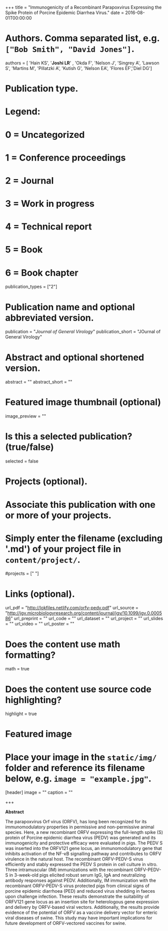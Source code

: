 +++
title = "Immunogenicity of a Recombinant Parapoxvirus Expressing the Spike Protein of Porcine Epidemic Diarrhea Virus."
date = 2016-08-01T00:00:00

# Authors. Comma separated list, e.g. `["Bob Smith", "David Jones"]`.
authors = [ 'Hain KS', '**Joshi LR**' , 'Okda F', 'Nelson J', 'Singrey A', 'Lawson S', 'Martins M', 'Pillatzki A', 'Kutish G', 'Nelson EA', 'Flores EF','Diel DG']

# Publication type.
# Legend:
# 0 = Uncategorized
# 1 = Conference proceedings
# 2 = Journal
# 3 = Work in progress
# 4 = Technical report
# 5 = Book
# 6 = Book chapter
publication_types = ["2"]

# Publication name and optional abbreviated version.
publication = "*Journal of General Virology*"
publication_short = "JOurnal of General Virology"

# Abstract and optional shortened version.
abstract = ""
abstract_short = ""
# Featured image thumbnail (optional)
image_preview = ""

# Is this a selected publication? (true/false)
selected = false

# Projects (optional).
#   Associate this publication with one or more of your projects.
#   Simply enter the filename (excluding '.md') of your project file in `content/project/`.
#projects = [" "]

# Links (optional).
url_pdf = "http://lokfiles.netlify.com/orfv-pedv.pdf"
url_source = "http://jgv.microbiologyresearch.org/content/journal/jgv/10.1099/jgv.0.000586"
url_preprint = ""
url_code = ""
url_dataset = ""
url_project = ""
url_slides = ""
url_video = ""
url_poster = ""

# Does the content use math formatting?
math = true

# Does the content use source code highlighting?
highlight = true

# Featured image
# Place your image in the `static/img/` folder and reference its filename below, e.g. `image = "example.jpg"`.
[header]
image = ""
caption = ""

+++

**Abstract**


The parapoxvirus Orf virus (ORFV), has long been recognized for its immunomodulatory properties in permissive and non-permissive animal species. Here, a new recombinant ORFV expressing the full-length spike (S) protein of Porcine epidemic diarrhea virus (PEDV) was generated and its immunogenicity and protective efficacy were evaluated in pigs. The PEDV S was inserted into the ORFV121 gene locus, an immunomodulatory gene that inhibits activation of the NF-κB signalling pathway and contributes to ORFV virulence in the natural host. The recombinant ORFV-PEDV-S virus efficiently and stably expressed the PEDV S protein in cell culture in vitro. Three intramuscular (IM) immunizations with the recombinant ORFV-PEDV-S in 3-week-old pigs elicited robust serum IgG, IgA and neutralizing antibody responses against PEDV. Additionally, IM immunization with the recombinant ORFV-PEDV-S virus protected pigs from clinical signs of porcine epidemic diarrhoea (PED) and reduced virus shedding in faeces upon challenge infection. These results demonstrate the suitability of ORFV121 gene locus as an insertion site for heterologous gene expression and delivery by ORFV-based viral vectors. Additionally, the results provide evidence of the potential of ORFV as a vaccine delivery vector for enteric viral diseases of swine. This study may have important implications for future development of ORFV-vectored vaccines for swine.